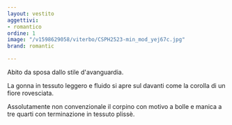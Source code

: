 ```yaml
---
layout: vestito
aggettivi:
- romantico
ordine: 1
image: "/v1598629058/viterbo/CSPH2523-min_mod_yej67c.jpg"
brand: romantic

---
```

Abito da sposa dallo stile d'avanguardia.

La gonna in tessuto leggero e fluido si apre sul davanti come la corolla di un fiore rovesciata.

Assolutamente non convenzionale il corpino con motivo a bolle e manica a tre quarti con terminazione in tessuto plissè.